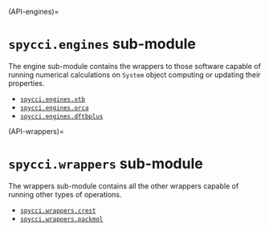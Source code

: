 (API-engines)=
# `spycci.engines` sub-module
The engine sub-module contains the wrappers to those software capable of running numerical calculations on `System` object computing or updating their properties.

* [`spycci.engines.xtb`](API-wrappers-xtb)
* [`spycci.engines.orca`](API-wrappers-orca)
* [`spycci.engines.dftbplus`](API-wrappers-dftbplus)

(API-wrappers)=
# `spycci.wrappers` sub-module
The wrappers sub-module contains all the other wrappers capable of running other types of operations.

* [`spycci.wrappers.crest`](API-wrappers-crest)
* [`spycci.wrappers.packmol`](API-wrappers-packmol)
